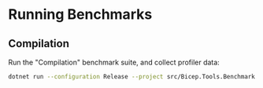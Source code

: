 # Running Benchmarks

## Compilation

Run the "Compilation" benchmark suite, and collect profiler data:
```sh
dotnet run --configuration Release --project src/Bicep.Tools.Benchmark -- --filter *Compilation* --profiler EP
```